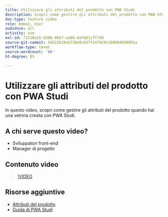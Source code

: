 ```yaml
---
title: Utilizzare gli attributi del prodotto con PWA Studi
description: Scopri come gestire gli attributi del prodotto con PWA Studi.
doc-type: feature video
role: Admin, User
audience: all
activity: use
exl-id: 71210a1b-620b-4bb7-aa96-4afd01cff7d9
source-git-commit: 42622b18e5738e8cb57f247029c189884698851a
workflow-type: tm+mt
source-wordcount: '66'
ht-degree: 0%

---
```


# Utilizzare gli attributi del prodotto con PWA Studi

In questo video, scopri come gestire gli attributi del prodotto quando hai una vetrina creata con PWA Studi.

## A chi serve questo video?

- Sviluppatori front-end
- Manager di progetto

## Contenuto video

>[!VIDEO](https://video.tv.adobe.com/v/343788?quality=12&learn=on)

## Risorse aggiuntive

- [Attributi del prodotto](https://docs.magento.com/user-guide/stores/attributes-product.html)
- [Guida di PWA Studi](https://developer.adobe.com/commerce/pwa-studio/)
